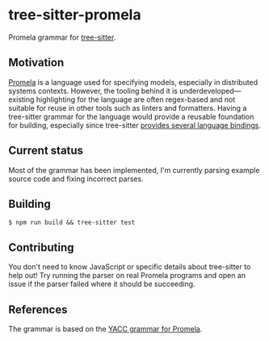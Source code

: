 # tree-sitter-promela
Promela grammar for
[tree-sitter](https://github.com/tree-sitter/tree-sitter).

## Motivation
[Promela](https://en.wikipedia.org/wiki/Promela) is a language used
for specifying models, especially in distributed systems contexts.
However, the tooling behind it is underdeveloped—existing highlighting
for the language are often regex-based and not suitable for reuse in
other tools such as linters and formatters.  Having a tree-sitter
grammar for the language would provide a reusable foundation for
building, especially since tree-sitter [provides several language
bindings](https://tree-sitter.github.io/tree-sitter/#language-bindings).

## Current status
Most of the grammar has been implemented, I'm currently parsing
example source code and fixing incorrect parses.

## Building
```ShellSession
$ npm run build && tree-sitter test
```

## Contributing
You don't need to know JavaScript or specific details about
tree-sitter to help out!  Try running the parser on real Promela
programs and open an issue if the parser failed where it should be
succeeding.


## References
The grammar is based on the [YACC grammar for Promela](https://github.com/nimble-code/Spin/blob/9ecb1af6d174532f3a77acae3a1d424fe7345a3e/Src/spin.y).
